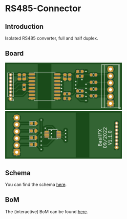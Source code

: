 # RS485-Connector

## Introduction
Isolated RS485 converter, full and half duplex.

## Board
<img src="Pictures/RS485-Connector_Top.svg" width="384" title="Top layer">
<img src="Pictures/RS485-Connector_Bottom.svg" width="384" title="Bottom layer">

## Schema
You can find the schema [here](RS485-Connector.pdf).

## BoM
The (interactive) BoM can be found [here](https://basilfx.gthub.io/KNX-Universal-Taster/pcb/Extensions/RS485-Connector/BoM/ibom.html).
